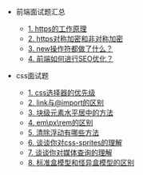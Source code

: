 - 前端面试题汇总 </br>
  - [1. https的工作原理](https://github.com/baixue0111/webInterView/issues/1)</br>
  - [2. https对称加密和非对称加密](https://github.com/baixue0111/webInterView/issues/2)</br>
  - [3. new操作符都做了什么？](https://github.com/baixue0111/webInterView/issues/3)</br>
  - [4. 前端如何进行SEO优化？](https://github.com/baixue0111/webInterView/issues/4)</br>

- css面试题</br>
  - [1. css选择器的优先级](https://github.com/baixue0111/webInterView/issues/5)</br>
  - [2. link与@import的区别](https://github.com/baixue0111/webInterView/issues/6)</br>
  - [3. 块级元素水平居中的方法](https://github.com/baixue0111/webInterView/issues/7)</br>
  - [4. em\px\rem的区别](https://github.com/baixue0111/webInterView/issues/8)</br>
  - [5. 清除浮动有哪些方法](https://github.com/baixue0111/webInterView/issues/9)</br>
  - [6. 谈谈你对css-sprites的理解](https://github.com/baixue0111/webInterView/issues/10)</br>
  - [7. 谈谈你对媒体查询的理解](https://github.com/baixue0111/webInterView/issues/11)</br>
  - [8. 标准盒模型和怪异盒模型的区别](https://github.com/baixue0111/webInterView/issues/11)</br>